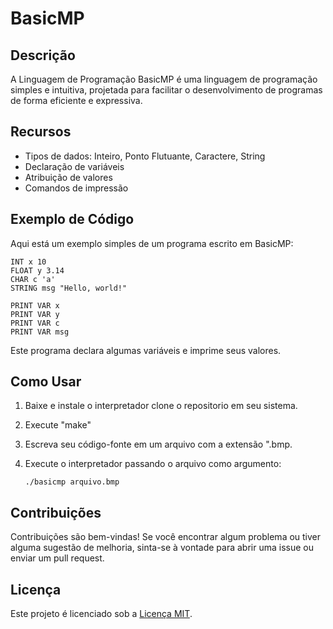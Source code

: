 # BasicMP

## Descrição

A Linguagem de Programação BasicMP é uma linguagem de programação simples e intuitiva, projetada para facilitar o desenvolvimento de programas de forma eficiente e expressiva.

## Recursos

- Tipos de dados: Inteiro, Ponto Flutuante, Caractere, String
- Declaração de variáveis
- Atribuição de valores
- Comandos de impressão

## Exemplo de Código

Aqui está um exemplo simples de um programa escrito em BasicMP:

```basic
INT x 10
FLOAT y 3.14
CHAR c 'a'
STRING msg "Hello, world!"

PRINT VAR x
PRINT VAR y
PRINT VAR c
PRINT VAR msg
```

Este programa declara algumas variáveis e imprime seus valores.

## Como Usar

1. Baixe e instale o interpretador clone o repositorio em seu sistema.
2. Execute "make"
3. Escreva seu código-fonte em um arquivo com a extensão ".bmp.
4. Execute o interpretador passando o arquivo como argumento:

   ```
   ./basicmp arquivo.bmp
   ```

## Contribuições

Contribuições são bem-vindas! Se você encontrar algum problema ou tiver alguma sugestão de melhoria, sinta-se à vontade para abrir uma issue ou enviar um pull request.

## Licença

Este projeto é licenciado sob a [Licença MIT](https://opensource.org/licenses/MIT).
